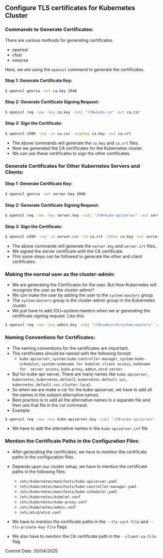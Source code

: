 ## Configure TLS certificates for Kubernetes Cluster

### Commands to Generate Certificates:

There are various methods for generating certificates.
- openssl
- cfssl
- easyrsa

Here, we are using the `openssl` command to generate the certificates.

#### Step 1: Generate Certificate Key:
```bash
$ openssl genrsa -out ca.key 2048
```
#### Step 2: Generate Certificate Signing Request:
```bash
$ openssl req -new -key ca.key -subj "/CN=kube-ca" -out ca.csr
```
#### Step 3: Sign the Certificate:
```bash
$ openssl x509 -req -in ca.csr -signkey ca.key -out ca.crt
```

- The above commands will generate the `ca.key` and `ca.crt` files.
- Now we generated the CA certificates for the Kubernetes cluster.
- We can use these certificates to sign the other certificates.

### Generate Certificates for Other Kubernetes Servers and Clients:

#### Step 1: Generate Certificate Key:
```bash
$ openssl genrsa -out server.key 2048
```

#### Step 2: Generate Certificate Signing Request:
```bash
$ openssl req -new -key server.key -subj "/CN=kube-apiserver" -out server.csr
```

#### Step 3: Sign the Certificate:
```bash
$ openssl x509 -req -in server.csr -CA ca.crt -CAkey ca.key -out server.crt
```

- The above commands will generate the `server.key` and `server.crt` files.
- We signed the server certificate with the CA certificate.
- This same steps can be followed to generate the other and client certificates.

### Making the normal user as the cluster-admin:

- We are generating the Certificates for the user. But How Kubernetes will recognize the user as the cluster-admin?
- We can make the user by adding the user to the `system:masters` group.
- The `system:masters` group is the cluster-admin group in the Kubernetes cluster.
- We just have to add /OU=system:masters when we ar generating the certificate signing request. Like this:
```bash
$ openssl req -new -key admin.key -subj "/CN=admin/O=system:masters" -out admin.csr
```

### Naming Conventions for Certificates:

- The naming conventions for the certificates are important.
- The certificates should be named with the following format:
    - `kube-apiserver`, `system:kube-controller-manager`, `system:kube-scheduler`, `system:nodename for kubelet client access`, `nodename for  server access`, `kube-proxy`, `admin`, `etcd-server`.
- But for kube-api-server, There are many names like `kube-apiserver`, `kubernetes`, `kubernetes.default`, `kubernetes.default.svc`, `kubernetes.default.svc.cluster.local`.
- So when we are make a csr for the kube-apiserver, we have to add all the names in the subject alternative names.
- Best practice is to add all the alternative names in a separate file and then use that file in the csr command.
- Example:
```bash
$ openssl req -new -key kube-apiserver.key -subj "/CN=kube-apiserver" -config kube-apiserver.cnf -out kube-apiserver.csr
```
- We have to add the alternative names in the `kube-apiserver.cnf` file.

### Mention the Certificate Paths in the Configuration Files:

- After generating the certificates, we have to mention the certificate paths in the configuration files.
- Depends upon our cluster setup, we have to mention the certificate paths in the following files:
    - `/etc/kubernetes/manifests/kube-apiserver.yaml`
    - `/etc/kubernetes/manifests/kube-controller-manager.yaml`
    - `/etc/kubernetes/manifests/kube-scheduler.yaml`
    - `/etc/kubernetes/kubelet.conf`
    - `/etc/kubernetes/kube-proxy.conf`
    - `/etc/kubernetes/admin.conf`
    - `/etc/etcd/etcd.conf`

- We have to mention the certificate paths in the `--tls-cert-file` and `--tls-private-key-file` flags.
- We also have to mention the CA certificate path in the `--client-ca-file` flag.


Commit Date: 30/04/2025